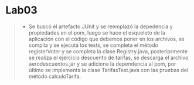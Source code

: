 # Lab03
 > - Se buscó el artefacto JUnit y se reemplazó la depedencia y propiedades en el pom, luego se hace el esqueleto de la aplicación con el código que debemos poner en los archivos, se compila y se ejecuta los tests, se completa el método registerVoter y se completa la clase Registry.java, posteriormente se realiza el ejercicio descuento de tarifas, se descarga el archivo aerodescuentos.jar y se adiciona la dependencia al pom, por último se implementa la clase TarifasTest.java con las pruebas del método calculoTarifa.
